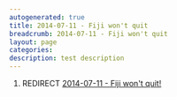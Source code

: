 ```yaml
---
autogenerated: true
title: 2014-07-11 - Fiji won't quit
breadcrumb: 2014-07-11 - Fiji won't quit
layout: page
categories: 
description: test description
---
```


1.  REDIRECT [2014-07-11 - Fiji won't quit\!](2014-07-11_-_Fiji_wont_quit! "wikilink")

